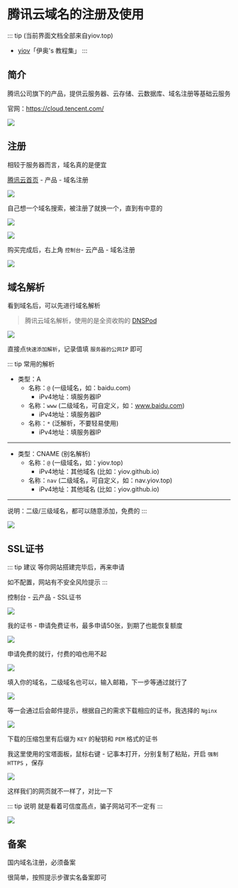 # 腾讯云域名的注册及使用

::: tip (当前界面文档全部来自yiov.top) 
* [yiov](https://yiov.top/)「伊奥's 教程集」
:::


## 简介

腾讯公司旗下的产品，提供云服务器、云存储、云数据库、域名注册等基础云服务

官网：https://cloud.tencent.com/

![](/domain/tencent/tencent-01.png)



## 注册

相较于服务器而言，域名真的是便宜

[腾讯云首页](https://cloud.tencent.com/) - 产品 - 域名注册

![](/domain/tencent/tencent-02.png)


自己想一个域名搜索，被注册了就换一个，直到有中意的

![](/domain/tencent/tencent-03.png)

![](/domain/tencent/tencent-04.png)


购买完成后，右上角 `控制台`- 云产品 - 域名注册

![](/domain/tencent/tencent-05.png)



## 域名解析

看到域名后，可以先进行域名解析

> 腾讯云域名解析，使用的是全资收购的 [DNSPod](https://www.dnspod.cn/)

![](/domain/tencent/tencent-06.png)


直接点`快速添加解析`，记录值填 `服务器的公网IP` 即可

::: tip 常用的解析

* 类型：A
    * 名称：`@` (一级域名，如：baidu.com)
        * iPv4地址：填服务器IP
    * 名称：`www` (二级域名，可自定义，如：www.baidu.com)
        * iPv4地址：填服务器IP
    * 名称：`*` (泛解析，不要轻易使用)
        * iPv4地址：填服务器IP

---

* 类型：CNAME (别名解析)
    * 名称：`@` (一级域名，如：yiov.top)
        * iPv4地址：其他域名 (比如：yiov.github.io)
    * 名称：`nav` (二级域名，可自定义，如：nav.yiov.top)
        * iPv4地址：其他域名 (比如：yiov.github.io)

---

说明：二级/三级域名，都可以随意添加，免费的
:::


![](/domain/tencent/tencent-07.png)






## SSL证书

::: tip 建议
等你网站搭建完毕后，再来申请

如不配置，网站有不安全风险提示
:::

控制台 - 云产品 - SSL证书

![](/domain/tencent/tencent-08.png)


我的证书 - 申请免费证书，最多申请50张，到期了也能恢复额度

![](/domain/tencent/tencent-09.png)

申请免费的就行，付费的咱也用不起

![](/domain/tencent/tencent-10.png)


填入你的域名，二级域名也可以，输入邮箱，下一步等通过就行了

![](/domain/tencent/tencent-11.png)


等一会通过后会邮件提示，根据自己的需求下载相应的证书，我选择的 `Nginx`


![](/domain/tencent/tencent-12.png)


下载的压缩包里有后缀为 `KEY` 的秘钥和 `PEM` 格式的证书

我这里使用的宝塔面板，鼠标右键 - 记事本打开，分别复制了粘贴，开启 `强制HTTPS` ，保存

![](/domain/tencent/tencent-13.png)


这样我们的网页就不一样了，对比一下

::: tip 说明
就是看着可信度高点，骗子网站可不一定有
:::

![](/domain/tencent/tencent-14.png)




## 备案

国内域名注册，必须备案

很简单，按照提示步骤实名备案即可